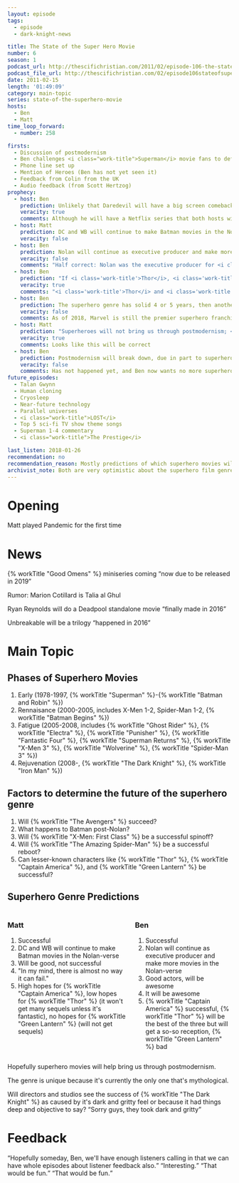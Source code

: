```yaml
---
layout: episode
tags:
  - episode
  - dark-knight-news 

title: The State of the Super Hero Movie
number: 6
season: 1
podcast_url: http://thescifichristian.com/2011/02/episode-106-the-state-of-the-super-hero-movie/
podcast_file_url: http://thescifichristian.com/02/episode106stateofsuperheroes.mp3
date: 2011-02-15
length: '01:49:09'
category: main-topic
series: state-of-the-superhero-movie
hosts:
  - Ben
  - Matt
time_loop_forward: 
  - number: 258

firsts: 
  - Discussion of postmodernism
  - Ben challenges <i class="work-title">Superman</i> movie fans to defend the film
  - Phone line set up
  - Mention of Heroes (Ben has not yet seen it) 
  - Feedback from Colin from the UK
  - Audio feedback (from Scott Hertzog)
prophecy:
  - host: Ben
    prediction: Unlikely that Daredevil will have a big screen comeback
    veracity: true
    comments: Although he will have a Netflix series that both hosts will enjoy.
  - host: Matt
    prediction: DC and WB will continue to make Batman movies in the Nolan-verse
    veracity: false
  - host: Ben
    prediction: Nolan will continue as executive producer and make more movies in the Nolan-verse
    veracity: false
    comments: "Half correct: Nolan was the executive producer for <i class='work-title'>Batman v Superman</i> and <i class='work-title'>Justice League</i>"
  - host: Ben
    prediction: "If <i class='work-title'>Thor</i>, <i class='work-title'>Captain America</i>, and <i class='work-title'>Green Lantern</i> get negative or lukewarm responses it will bring on another period of superhero fatigue."
    veracity: true
    comments: "<i class='work-title'>Thor</i> and <i class='work-title'>Captain America</i> got generally positive responses, but I will count this as true because it was true for Ben personally."
  - host: Ben
    prediction: The superhero genre has solid 4 or 5 years, then another major franchise will need to emerge.
    veracity: false
    comments: As of 2018, Marvel is still the premier superhero franchise and has shown no signs of slowing down.
  - host: Matt
    prediction: "Superheroes will not bring us through postmodernism; <i class='work-title'>Watchmen</i> is a good reflection of the culture."
    veracity: true
    comments: Looks like this will be correct
  - host: Ben
    prediction: Postmodernism will break down, due in part to superhero films
    veracity: false
    comments: Has not happened yet, and Ben now wants no more superhero movies, so maybe was too optimistic.
future_episodes: 
  - Talan Gwynn
  - Human cloning
  - Cryosleep
  - Near-future technology
  - Parallel universes
  - <i class="work-title">LOST</i>
  - Top 5 sci-fi TV show theme songs
  - Superman 1-4 commentary
  - <i class="work-title">The Prestige</i>

last_listen: 2018-01-26
recommendation: no
recommendation_reason: Mostly predictions of which superhero movies will be good.
archivist_note: Both are very optimistic about the superhero film genre, Ben even more so than Matt.
---
```

# Opening
Matt played Pandemic for the first time

# News
{% workTitle "Good Omens" %} miniseries coming <q class="archivist inline">now due to be released in 2019</q>

Rumor: Marion Cotillard is Talia al Ghul

Ryan Reynolds will do a Deadpool standalone movie <q class="archivist inline">finally made in 2016</q>

Unbreakable will be a trilogy <q class="archivist inline">happened in 2016</q>

# Main Topic

## Phases of Superhero Movies

1. Early (1978-1997, {% workTitle "Superman" %}-{% workTitle "Batman and Robin" %})
2. Rennaisance (2000-2005, includes X-Men 1-2, Spider-Man 1-2, {% workTitle "Batman Begins" %})
3. Fatigue (2005-2008, includes {% workTitle "Ghost Rider" %}, {% workTitle "Electra" %}, {% workTitle "Punisher" %}, {% workTitle "Fantastic Four" %}, {% workTitle "Superman Returns" %}, {% workTitle "X-Men 3" %}, {% workTitle "Wolverine" %}, {% workTitle "Spider-Man 3" %})
4. Rejuvenation (2008-, {% workTitle "The Dark Knight" %}, {% workTitle "Iron Man" %})

## Factors to determine the future of the superhero genre

1. Will {% workTitle "The Avengers" %} succeed?
2. What happens to Batman post-Nolan?
3. Will {% workTitle "X-Men: First Class" %} be a successful spinoff?
4. Will {% workTitle "The Amazing Spider-Man" %} be a successful reboot?
5. Can lesser-known characters like {% workTitle "Thor" %}, {% workTitle "Captain America" %}, and {% workTitle "Green Lantern" %} be successful? 

<div class="top-five">
  <h2 class="has-text-centered">Superhero Genre Predictions</h2>
  <div class="columns">
    <div class="column ben">
      <h3>Matt</h3>
      <ol>
        <li>Successful
        <li>DC and WB will continue to make Batman movies in the Nolan-verse 
        <li>Will be good, not successful
        <li>"In my mind, there is almost no way it can fail."
        <li>High hopes for {% workTitle "Captain America" %}, low hopes for {% workTitle "Thor" %} (it won't get many sequels unless it's fantastic), no hopes for {% workTitle "Green Lantern" %} (will not get sequels)
      </ol>
    </div>
    <div class="column matt">
      <h3>Ben</h3>
      <ol>
        <li>Successful
        <li>Nolan will continue as executive producer and make more movies in the Nolan-verse
        <li>Good actors, will be awesome
        <li>It will be awesome
        <li>{% workTitle "Captain America" %} successful, {% workTitle "Thor" %} will be the best of the three but will get a so-so reception, {% workTitle "Green Lantern" %} bad
      </ol>
    </div>
  </div>
</div>

Hopefully superhero movies will help bring us through postmodernism.

The genre is unique because it's currently the only one that's mythological.

Will directors and studios see the success of {% workTitle "The Dark Knight" %} as caused by it's dark and gritty feel or because it had things deep and objective to say? <q class="archivist inline">Sorry guys, they took dark and gritty</q>

# Feedback

<div class="quote">
  <q class="matt">Hopefully someday, Ben, we'll have enough listeners calling in that we can have whole episodes about listener feedback also.</q>
  <q class="ben">Interesting.</q>
  <q class="matt">That would be fun.</q>
  <q class="ben">That would be fun.</q>
</div>